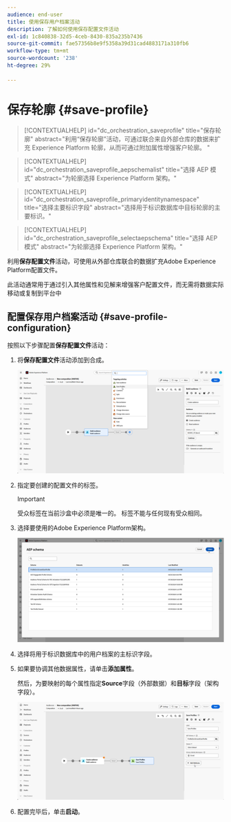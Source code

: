 ```yaml
---
audience: end-user
title: 使用保存用户档案活动
description: 了解如何使用保存配置文件活动
exl-id: 1c840838-32d5-4ceb-8430-835a235b7436
source-git-commit: fae57356b8e9f5358a39d31cad4883171a310fb6
workflow-type: tm+mt
source-wordcount: '238'
ht-degree: 29%

---
```


# 保存轮廓 {#save-profile}

>[!CONTEXTUALHELP]
>id="dc_orchestration_saveprofile"
>title="保存轮廓"
>abstract="利用“保存轮廓”活动，可通过联合来自外部仓库的数据来扩充 Experience Platform 轮廓，从而可通过附加属性增强客户轮廓。 "

>[!CONTEXTUALHELP]
>id="dc_orchestration_saveprofile_aepschemalist"
>title="选择 AEP 模式"
>abstract="为轮廓选择 Experience Platform 架构。"

>[!CONTEXTUALHELP]
>id="dc_orchestration_saveprofile_primaryidentitynamespace"
>title="选择主要标识字段"
>abstract="选择用于标识数据库中目标轮廓的主要标识。"

>[!CONTEXTUALHELP]
>id="dc_orchestration_saveprofile_selectaepschema"
>title="选择 AEP 模式"
>abstract="为轮廓选择 Experience Platform 架构。"

利用&#x200B;**保存配置文件**&#x200B;活动，可使用从外部仓库联合的数据扩充Adobe Experience Platform配置文件。

此活动通常用于通过引入其他属性和见解来增强客户配置文件，而无需将数据实际移动或复制到平台中

## 配置保存用户档案活动 {#save-profile-configuration}

按照以下步骤配置&#x200B;**保存配置文件**&#x200B;活动：

1. 将&#x200B;**保存配置文件**&#x200B;活动添加到合成。

   ![](../assets/save-profile.png)

1. 指定要创建的配置文件的标签。

   >[!IMPORTANT]
   >
   >受众标签在当前沙盒中必须是唯一的。 标签不能与任何现有受众相同。

1. 选择要使用的Adobe Experience Platform架构。

   ![](../assets/save-profile-2.png)

1. 选择将用于标识数据库中的用户档案的主标识字段。

1. 如果要协调其他数据属性，请单击&#x200B;**添加属性**。

   然后，为要映射的每个属性指定&#x200B;**Source**&#x200B;字段（外部数据）和&#x200B;**目标**&#x200B;字段（架构字段）。

   ![](../assets/save-profile-3.png)

1. 配置完毕后，单击&#x200B;**启动**。
